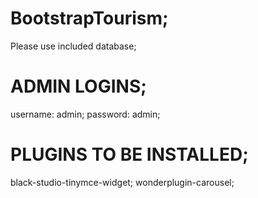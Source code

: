 # BootstrapTourism;
Please use included database;

# ADMIN LOGINS;
username: admin;
password: admin;

# PLUGINS TO BE INSTALLED;
black-studio-tinymce-widget;
wonderplugin-carousel;
